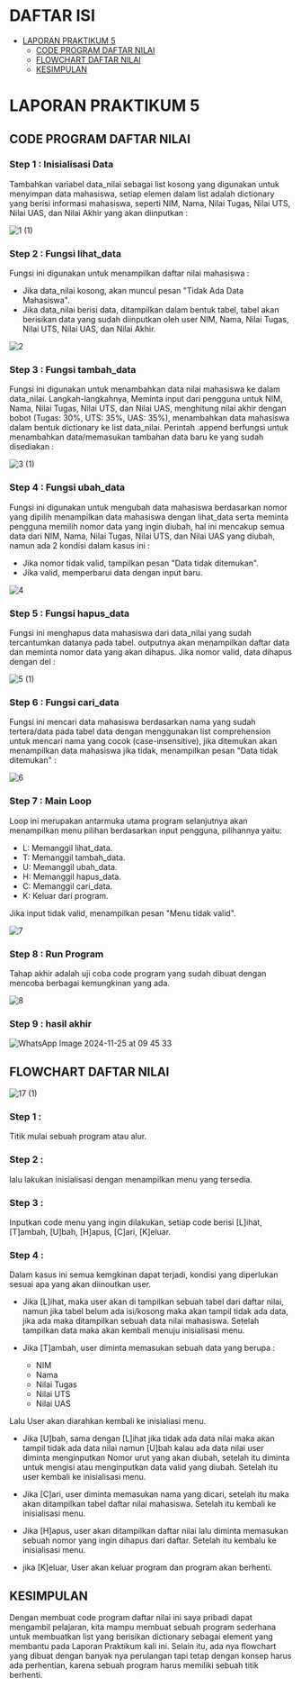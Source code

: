DAFTAR ISI
==========
- [LAPORAN PRAKTIKUM 5](#laporan-praktikum-5)   
    - [CODE PROGRAM DAFTAR NILAI](#code-program-daftar-nilai)
    - [FLOWCHART DAFTAR NILAI](#flowchart-daftar-nilai)
    - [KESIMPULAN](#kesimpulan)


# LAPORAN PRAKTIKUM 5


## CODE PROGRAM DAFTAR NILAI

### Step 1 : Inisialisasi Data
Tambahkan variabel data_nilai sebagai list kosong yang digunakan untuk menyimpan data mahasiswa, setiap elemen dalam list adalah dictionary yang berisi informasi mahasiswa, seperti NIM, Nama, Nilai Tugas, Nilai UTS, Nilai UAS, dan Nilai Akhir yang akan diinputkan :

![1 (1)](https://github.com/user-attachments/assets/ef32e9a2-3538-4701-9080-7d4e0e9ad626)

### Step 2 : Fungsi lihat_data
Fungsi ini digunakan untuk menampilkan daftar nilai mahasiswa :
- Jika data_nilai kosong, akan muncul pesan "Tidak Ada Data Mahasiswa".
- Jika data_nilai berisi data, ditampilkan dalam bentuk tabel, tabel akan berisikan data yang sudah diinputkan oleh user NIM, Nama, Nilai Tugas, Nilai UTS, Nilai UAS, dan Nilai Akhir.

![2](https://github.com/user-attachments/assets/47c04c03-353c-4e23-b768-09d3bbd45a26)


### Step 3 : Fungsi tambah_data
Fungsi ini digunakan untuk menambahkan data nilai mahasiswa ke dalam data_nilai. Langkah-langkahnya, Meminta input dari pengguna untuk NIM, Nama, Nilai Tugas, Nilai UTS, dan Nilai UAS, menghitung nilai akhir dengan bobot (Tugas: 30%, UTS: 35%, UAS: 35%), menambahkan data mahasiswa dalam bentuk dictionary ke list data_nilai. Perintah .append berfungsi untuk menambahkan data/memasukan tambahan data baru ke yang sudah disediakan :

![3 (1)](https://github.com/user-attachments/assets/56f764e6-76e7-4265-856d-61b3ac4931b2)

### Step 4 : Fungsi ubah_data
Fungsi ini digunakan untuk mengubah data mahasiswa berdasarkan nomor yang dipilih menampilkan data mahasiswa dengan lihat_data serta meminta pengguna memilih nomor data yang ingin diubah, hal ini mencakup semua data dari NIM, Nama, Nilai Tugas, Nilai UTS, dan Nilai UAS yang diubah, namun ada 2 kondisi dalam kasus ini :
- Jika nomor tidak valid, tampilkan pesan "Data tidak ditemukan".
- Jika valid, memperbarui data dengan input baru.

![4](https://github.com/user-attachments/assets/cca210df-d5d4-417b-8550-087939eaf72e)

### Step 5 : Fungsi hapus_data
Fungsi ini menghapus data mahasiswa dari data_nilai yang sudah tercantumkan datanya pada tabel. outputnya akan menampilkan daftar data dan meminta nomor data yang akan dihapus. Jika nomor valid, data dihapus dengan del :

![5 (1)](https://github.com/user-attachments/assets/cfd5b06e-73aa-4040-a395-9ba3ff3f4d9e)


### Step 6 : Fungsi cari_data
Fungsi ini mencari data mahasiswa berdasarkan nama yang sudah tertera/data pada tabel data dengan menggunakan list comprehension untuk mencari nama yang cocok (case-insensitive), jika ditemukan akan menampilkan data mahasiswa jika tidak, menampilkan pesan "Data tidak ditemukan" :

![6](https://github.com/user-attachments/assets/15bd6265-bfb0-4c6a-a6b6-0ed716974b2e)


### Step 7 : Main Loop
Loop ini merupakan antarmuka utama program selanjutnya akan menampilkan menu pilihan berdasarkan input pengguna, pilihannya yaitu:
- L: Memanggil lihat_data.
- T: Memanggil tambah_data.
- U: Memanggil ubah_data.
- H: Memanggil hapus_data.
- C: Memanggil cari_data.
- K: Keluar dari program.

Jika input tidak valid, menampilkan pesan "Menu tidak valid".

![7](https://github.com/user-attachments/assets/17cbe1c4-eae3-4334-a223-4cc9c3405aaf)

### Step 8 : Run Program
Tahap akhir adalah uji coba code program yang sudah dibuat dengan mencoba berbagai kemungkinan yang ada.

![8](https://github.com/user-attachments/assets/c62e34b9-6b09-4db2-9bd2-2ee368c2b9f8)

### Step 9 : hasil akhir 

![WhatsApp Image 2024-11-25 at 09 45 33](https://github.com/user-attachments/assets/33c9aebe-24b1-488a-8d60-2804eddae978)

## FLOWCHART DAFTAR NILAI

![17 (1)](https://github.com/user-attachments/assets/2848a686-a3c9-4de6-b48c-23501f6510a2)

### Step 1 :
Titik mulai sebuah program atau alur.

### Step 2 :
lalu lakukan inisialisasi dengan menampilkan menu yang tersedia.

### Step 3 :
Inputkan code menu yang ingin dilakukan, setiap code berisi [L]ihat, [T]ambah, [U]bah, [H]apus, [C]ari, [K]eluar.

### Step 4 :
Dalam kasus ini semua kemgkinan dapat terjadi, kondisi yang diperlukan sesuai apa yang akan diinoutkan user.

- Jika [L]ihat, maka user akan di tampilkan sebuah tabel dari daftar nilai, namun jika tabel belum ada isi/kosong maka akan tampil tidak ada data, jika ada maka ditampilkan sebuah data nilai mahasiswa. Setelah tampilkan data maka akan kembali menuju inisialisasi menu. 

- Jika [T]ambah, user diminta memasukan sebuah data yang berupa :
    - NIM
    - Nama
    - Nilai Tugas
    - Nilai UTS
    - Nilai UAS

Lalu User akan diarahkan kembali ke inisialiasi menu.

- Jika [U]bah, sama dengan [L]ihat jika tidak ada data nilai maka akan tampil tidak ada data nilai namun [U]bah kalau ada data nilai user diminta menginputkan Nomor urut yang akan diubah, setelah itu diminta untuk mengisi atau menginputkan data valid yang diubah. Setelah itu user kembali ke inisialisasi menu.

- Jika [C]ari, user diminta memasukan nama yang dicari, setelah itu maka akan ditampilkan tabel daftar nilai mahasiswa. Setelah itu kembali ke inisialisasi menu.

- Jika [H]apus, user akan ditampilkan daftar nilai lalu diminta memasukan sebuah nomor yang ingin dihapus dari daftar. Setelah itu kembalu ke inisialisasi menu.

- jika [K]eluar, User akan keluar program dan program akan berhenti.


## KESIMPULAN
Dengan membuat code program daftar nilai ini saya pribadi dapat mengambil pelajaran, kita mampu membuat sebuah program sederhana untuk membuatkan list yang berisikan dictionary sebagai element yang membantu pada Laporan Praktikum kali ini. Selain itu, ada nya flowchart yang dibuat dengan banyak nya perulangan tapi tetap dengan konsep harus ada perhentian, karena sebuah program harus memiliki sebuah titik berhenti.
